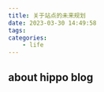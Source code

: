 ```yaml
---
title: 关于站点的未来规划
date: 2023-03-30 14:49:58
tags:
categories:
    - life
---
```


## about hippo blog
